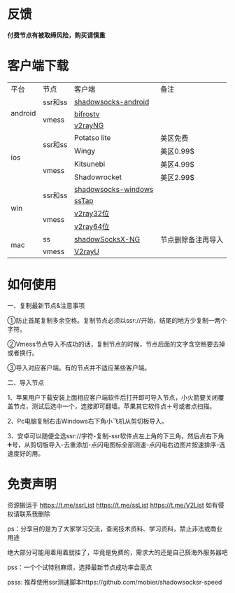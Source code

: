 # 反馈

**付费节点有被取缔风险，购买请慎重**

# 客户端下载

<table>
   <tr>
      <td>平台</td>
      <td>节点</td>
      <td>客户端</td>
      <td>备注</td>
   </tr>
   <tr>
      <td rowspan="3">android</td>
      <td rowspan="1">ssr和ss</td>
      <td><a href="https://github.com/shadowsocks/shadowsocks-android">shadowsocks-android</a></td>
      <td></td>
   </tr>
     <tr>
      <td rowspan="2">vmess</td>
      <td><a href="https://github.com/ruanfei/ShadowsocksRRShare/raw/master/android/BifrostV.v.0.3.9.b.18.MultiPatch.apk">bifrostv</a></td>
      <td></td>
   </tr>
   <tr>
      <td><a href="https://github.com/ruanfei/ShadowsocksRRShare/raw/master/android/V2rayNG.apk">v2rayNG</a></td>
      <td></td>
   </tr>
   <tr>
      <td rowspan="4">ios</td>
      <td rowspan="2">ssr和ss</td>
      <td>Potatso lite</td>
      <td>美区免费</td>
   </tr>
   <tr>
      <td>Wingy</td>
     	<td>美区0.99$</td>
   </tr>
   <tr>
      <td rowspan="2">vmess</td>
      <td>Kitsunebi</td>
     	<td>美区4.99$</td>
   </tr>
   <tr>
      <td>Shadowrocket</td>
      <td>美区2.99$</td>
   </tr>
   <tr>
      <td rowspan="5">win</td>
      <td rowspan="3">ssr和ss</td>
   </tr>
   <tr>
      <td><a href="https://github.com/shadowsocks/shadowsocks-windows">shadowsocks-windows</a></td>
     	<td></td>
   </tr>
   <tr>
      <td><a href="https://github.com/ruanfei/ShadowsocksRRShare/raw/master/win/SSTap-beta-setup-1.1.0.1.7z">ssTap</a></td>
     	<td></td>
   </tr>
   <tr>
      <td rowspan="2">vmess</td>
      <td><a href="https://github.com/ruanfei/ShadowsocksRRShare/raw/master/win/v2ray-windows-32.zip">v2ray32位</a></td>
     	<td></td>
   </tr>
   <tr>
      <td><a href="https://github.com/ruanfei/ShadowsocksRRShare/raw/master/win/v2ray-windows-64.zip">v2ray64位</a></td>
     	<td></td>
   </tr>
   <tr>
      <td rowspan="2">mac</td>
      <td>ss</td>
      <td><a href="https://github.com/shadowsocks/ShadowsocksX-NG">shadowSocksX-NG</a></td>
      <td>节点删除备注再导入</td>
   </tr>
   <tr>
      <td>vmess</td>
      <td><a href="https://github.com/yanue/V2rayU">V2rayU</a></td>
      <td></td>
   </tr>
</table>



# 如何使用

一、复制最新节点&注意事项

①防止首尾复制多余空格。复制节点必须以ssr://开始，结尾的地方少复制一两个字符。

②Vmess节点导入不成功的话，复制节点的时候，节点后面的文字含空格要去掉或者换行。

③导入对应客户端。有的节点并不适应某些客户端。

二、导入节点

1、苹果用户下载安装上面相应客户端软件后打开即可导入节点，小火箭要关闭覆盖节点，测试后选中一个，连接即可翻墙。苹果其它软件点＋号或者点扫描。

2、Pc电脑复制右击Windows右下角小飞机从剪切板导入。

3、安卓可以随便全选ssr://字符-复制-ssr软件点左上角的下三角，然后点右下角➕号，从剪切版导入-去重添加-点闪电图标全部测速-点闪电右边图片按速排序-选速度好的用。

# 免责声明

资源搬运于 https://t.me/ssrList   https://t.me/ssList   https://t.me/V2List  如有侵权请联系我删除

ps：分享目的是为了大家学习交流，查阅技术资料、学习资料，禁止非法或商业用途

绝大部分可能用着用着就挂了，毕竟是免费的，需求大的还是自己搭海外服务器吧

pss：一个个试特别麻烦，选择最新节点成功率会高点

psss: 推荐使用ssr测速脚本https://github.com/mobier/shadowsocksr-speed

